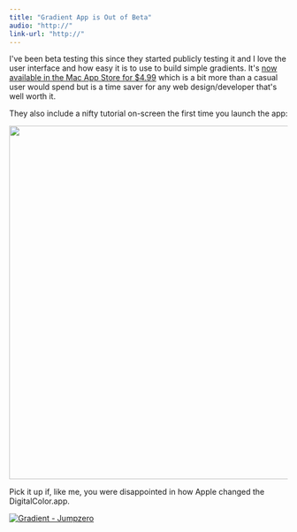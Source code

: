 ```yaml
---
title: "Gradient App is Out of Beta"
audio: "http://"
link-url: "http://"
---
```

<p>I've been beta testing this since they started publicly testing it and I love the user interface and how easy it is to use to build simple gradients. It's <a href="http://click.linksynergy.com/fs-bin/stat?id=6PFrOqNV4B8&offerid=146261&type=3&subid=0&tmpid=1826&RD_PARM1=http%253A%252F%252Fitunes.apple.com%252Fca%252Fapp%252Fgradient%252Fid481981128%253Fmt%253D12%2526uo%253D4%2526partnerId%253D30" target="itunes_store">now available in the Mac App Store for $4.99</a> which is a bit more than a casual user would spend but is a time saver for any web design/developer that's well worth it.</p>
<p>They also include a nifty tutorial on-screen the first time you launch the app:</p>
<p><a href="https://chrisenns.com/wp-content/uploads/2011/11/Gradient-App-Tutorial.png"><img src="https://chrisenns.com/wp-content/uploads/2011/11/Gradient-App-Tutorial-700x700.png" alt="" title="Gradient App Tutorial" width="640" height="640" class="aligncenter size-large wp-image-19844" /></a></p>
<p>Pick it up if, like me, you were disappointed in how Apple changed the DigitalColor.app.</p>
<p><a href="http://click.linksynergy.com/fs-bin/stat?id=6PFrOqNV4B8&offerid=146261&type=3&subid=0&tmpid=1826&RD_PARM1=http%253A%252F%252Fitunes.apple.com%252Fca%252Fapp%252Fgradient%252Fid481981128%253Fmt%253D12%2526uo%253D4%2526partnerId%253D30" target="itunes_store"><img src="http://ax.phobos.apple.com.edgesuite.net/images/web/linkmaker/badge_macappstore-lrg.gif" alt="Gradient - Jumpzero" style="border: 0;"/></a></p>

